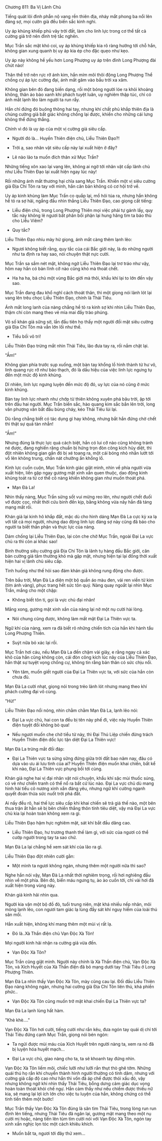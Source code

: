 




Chương 811: Ba Vị Lãnh Chủ


Tiếng quát lôi đình phẫn nộ vang rền thiên địa, nháy mắt phong ba nổi lên đáng sợ, mọi cườn giả đều biến sắc kinh nghi.

Uy áp khủng khiếp phủ vây trời đất, làm cho linh lực trong cơ thể tất cả cường giả trở nên đình trệ tắc nghẽn.

Mục Trần sắc mặt khó coi, uy áp khủng khiếp kia rõ ràng hướng tới chỗ hắn, không gian xung quanh bị uy áp kia ép cho đặc quẹo như kẹo.

Uy áp này không hề yếu hơn Long Phượng uy áp trên đỉnh Long Phượng đài chút nào!

Thân thể trở nên rực rỡ ánh kim, hắn mím môi thôi động Long Phượng Thể chống cự áp lực cường đại, ánh mắt găm vào bầu trời xa xăm.

Không gian bên đó đang biến dạng, rồi một bóng người lóe ra khỏi khoảng không, thân áo bào xanh khí phách tuyệt luân, uy nghiêm thập túc, chỉ có ánh mắt lạnh lẽo làm người ta run rẩy.

Hắn chỉ đứng đó buông thõng hai tay, nhưng khí chất phủ khắp thiên địa là chúng cường giả bất giác không chống lại được, khiến cho những cái lưng không thể đứng thẳng.

Chính vì đó là uy áp của một vị cường giả siêu cấp.

- Người đó là... Huyền Thiên điện chủ, Liễu Thiên Đạo?!

- Trời ạ, sao nhân vật siêu cấp này lại xuất hiện ở đây?

- Lẽ nào lão ta muốn đích thân xử Mục Trần?

Những tiếng xôn xao lại vang lên, không ai ngờ tới nhân vật cấp lãnh chủ như Liễu Thiên Đạo lại xuất hiện ngay lúc này!

Rồi những ánh mắt thương hại chĩa sang Mục Trần. Khiến một vị siêu cường giả Địa Chí Tôn ra tay với mình, hắn căn bản không có cơ hội trở về.

Uy áp kinh khủng làm Mục Trần co quắp lại, mồ hôi túa ra, nhưng hắn không hể tỏ ra sợ hãi, ngẩng đầu nhìn thẳng Liễu Thiên Đạo, cao giọng cất tiếng:

- Liễu điện chủ, trong Long Phượng Thiên mọi việc phải tự gánh lấy, quy tắc này không lẽ ngươi bất phân bối phận lại hung hăng tìm ta báo thù cho Liễu Viêm?

- Quy tắc?

Liễu Thiên Đạo nhíu mày hừ giọng, ánh mắt càng thêm lạnh lẽo:

- Ngươi không biết rằng, quy tắc của cái Bắc giới này, là do những người như ta định ra hay sao, nói chuyện thật nực cười.

Mục Trần sa sầm nét mặt, không ngờ Liễu Thiên Đạo lại trơ tráo như vậy, hôm nay hắn có bản lĩnh cỡ nào cũng khó mà thoát chết.

- Ha ha ha, bá chủ một vùng Bắc giới mà thôi, khẩu khí lại to lớn đến vậy sao.

Mục Trần đang đau khổ nghĩ cách thoát thân, thì một giọng nói lảnh lót lại vang lên trêu chọc Liễu Thiên Đạo, chính là Thải Tiêu.

Ánh mắt long lanh của nàng chẳng hề tỏ ra kinh sợ khi nhìn Liễu Thiên Đạo, thậm chí còn mang theo vẻ mỉa mai đầy trào phúng.

Vô số khán giả sững sờ, lần đầu tiên họ thấy một người đối mặt siêu cường giả Địa Chí Tôn mà vẫn lớn lối như thế.

- Tiểu bối vô tri!

Liễu Thiên Đạo trừng mắt nhìn Thải Tiêu, lão đưa tay ra, rồi nắm chặt lại.

"Ầm!"

Không gian phía trước sụp xuống, một bàn tay khổng lồ hình thành từ hư vô, linh quang rực rỡ như bảo thạch, đó là dấu hiệu của việc linh lực ngưng tụ đến một mức độ kinh khủng.

Dĩ nhiên, linh lực ngưng luyện đến mức độ đó, uy lực của nó cũng ở mức kinh khủng.

Bàn tay linh lực nhanh như chớp từ thiên không xuyên phá bâu trời, ập tới trên đầu hai người. Mục Trần biến sắc, hào quang kim sắc bắn lên trời, long văn phượng văn bắt đầu bùng cháy, kéo Thải Tiêu lùi lại.

Dù rằng chẳng biết có tác dụng gì hay không, nhưng bắt hắn đứng chờ chết thì thật sự quá tàn nhẫn!

"Ầm!"

Nhưng đúng là thực lực quá cách biệt, hắn có lui cỡ nào cũng không tránh né được, đang nghiến răng chuẩn bị hứng trọn đòn công kích hủy diệt, thì đột nhiên không gian gần đó bị xé toang ra, một cái bóng nhỏ nhắn lướt tới vỗ lên không trung, chấn nát chưởng ấn khổng lồ.

Kình lực cuồn cuộn, Mục Trần kinh giác giật mình, nhìn về phía người vừa xuất hiện, liền gặp ngay gương mặt xinh xắn quen thuộc, dao động kinh khủng toát ra từ cơ thể cô nàng khiến không gian như muốn thoát phá.

- Mạn Đà La!

Nhìn thấy nàng, Mục Trần sửng sốt vui mừng reo lên, như người chết đuối vớ được cọc, nhất thời cứu binh đến kịp, bằng không vừa nãy hắn đã táng mạng mất rồi.

Khán giả lại kinh hô khắp đất, mặc dù cho hình dáng Mạn Đà La cực kỳ xa lạ với tất cả mọi người, nhưng dao động linh lực đáng sợ này cũng đã báo cho người ta biết thân phận và thực lực của nàng.

Dám chống lại Liễu Thiên Đạo, lại còn che chở Mục Trần, ngoài Đại La vực chủ ra thì còn ai khác sao!

Binh thường siêu cường giả Địa Chí Tôn là lãnh tụ hàng đầu Bắc giới, căn bản cường giả tầm thường khó mà gặp mặt, nhưng hiện tại lại đồng thời xuất hiện hai vị lãnh chủ siêu cấp.

Tình huống như thế hỏi sao đám khán giả không rung động cho được.

Trên bầu trời, Mạn Đà La diện một bộ quần áo màu đen, vải ren viền tử kim (tím ánh vàng), phục trang hết sức tôn quý. Nàng quay ngoắt lại nhìn Mục Trần, mắng cho một chập:

- Không biết tôn ti, gọi là vực chủ đại nhân!

Mắng xong, gương mặt xinh xắn của nàng lại nở một nụ cười hài lòng.

- Nói chung cũng được, không làm mất mặt Đại La Thiên vực ta.

Ngữ khí của nàng, xem ra đã biết rõ những chiến tích của hắn khi hành tẩu Long Phượng Thiên.

- Suýt nữa bỏ xác lại rồi.

Mục Trần hơi cáu, nếu Mạn Đà La đến chậm vài giây, e rằng ngay cả xác khô của hắn cũng không còn, cái đòn công kích lúc nãy của Liễu Thiên Đạo, hắn thật sự tuyệt vọng chống cự, không tin rằng bản thân có sức chịu nổi.

- Yên tâm, muốn giết người của Đại La Thiên vực ta, với sức của hắn còn chưa đủ.

Mạn Đà La cười nhạt, giọng nói trong trẻo lảnh lót nhưng mang theo khí phách cường đại vô cùng.

"Hừ!"

Liễu Thiên Đạo nổi nóng, nhìn chằm chằm Mạn Đà La, lạnh lẽo nói:

- Đại La vực chủ, hai con ta đều bị tên này phế đi, việc này Huyền Thiên điện tuyệt đối không bỏ qua!

- Nếu ngươi muốn che chở tiểu tử này, thì Đại Thú Liệp chiến đừng trách Huyền Thiên điện dốc lực tận diệt Đại La Thiên vực!

Mạn Đà La trừng mắt đối đáp:

- Đại La Thiên vực ta sừng sững đứng giữa trời đất bao năm nay, đâu có dựa vào ưu ái lưu tình của ai? Huyền Thiên điện muốn khai chiến, bất kể khi nào, Đại La Thiên vực phụng bồi tới cùng.

Khán giả nghe hai vị đại nhân vật nói chuyện, khẩu khí sặc mùi thuốc súng, có vẻ như chiến tranh có thể nổ ra bất cứ lúc nào. Đại La vực chủ dù mang hình hài tiểu cô nương xinh xắn đáng yêu, nhưng ngữ khí cường ngạnh quyết đoán thừa sức nuốt trời phá đất.

Ai nấy đều rõ, hai thế lực siêu cấp khi khai chiến sẽ trả giá thế nào, một bên thua trận ắt hẳn sẽ bị bên chiến thắng thôn tính tiêu diệt, vậy mà Đại La vực chủ kia lại hoàn toàn không xem ra gì.

Liễu Thiên Đạo hậm hực nghiêm mặt, sát khí bắt đầu dâng cao.

- Liễu Thiên Đạo, hư trương thanh thế làm gì, với sức của ngươi có thể cướp người trong tay ta sao chứ.

Mạn Đà La lại chẳng hề xem sát khí của lão ra gì.

Liễu Thiên Đạo đột nhiên cười gằn:

- Một mình ta ngươi không ngán, nhưng thêm một người nữa thì sao?

Nghe hắn nói vậy, Mạn Đà La nhất thời nghiêm trọng, rồi hơi nghiêng đầu nhìn về một phía. Bên đó, biển máu ngưng tụ, ào ào cuốn tới, chỉ vài hơi đã xuất hiện trong vùng này.

Khán giả kinh hãi nhìn qua.

Người kia vận một bộ đồ đỏ, tuổi trung niên, mặt khá nhiều nếp nhăn, môi mỏng lạnh lẽo, con ngươi tam giác lạ lùng đầy sát khí nguy hiểm của loài thú săn mồi.

Hắn xuất hiện, không khí mang thêm một mùi vị rất lạ.

- Đó là..Xà Thần điện chủ Vạn Độc Xà Tôn!

Mọi người kinh hãi nhận ra cường giả vừa đến.

- Vạn Độc Xà Tôn?

Mục Trần cũng giật mình. Người này chính là Xà Thần điện chủ, Vạn Độc Xà Tôn, và Xích Huyết của Xà Thần điện đã bỏ mạng dưới tay Thải Tiêu ở Long Phượng Thiên.

Mạn Đà La nhìn thấy Vạn Độc Xà Tôn, mày cũng cau lại. Đối đầu Liễu Thiên Đạo nàng không ngán, nhưng hai cường giả Địa Chí Tôn liên thủ, khá phiền phức..

- Vạn Độc Xà Tôn cũng muốn trở mặt khai chiến Đại La Thiên vực ta?

Mạn Đà La lạnh lùng hất hàm.

"Khè khè...."

Vạn Độc Xà Tôn hơi cười, tiếng cười như rắn kêu, đưa ngón tay quái dị chỉ tới Thải Tiêu đứng cạnh Mục Trần, giọng nói bén ngón:

- Ta ngửi được mùi máu của Xích Huyết trên người nàng ta, xem ra nó đã bị luyện hóa huyết mạch...

- Đại La vực chủ, giao nàng cho ta, ta sẽ khoanh tay đứng nhìn.

Vạn Độc Xà Tôn liếm môi, chiếc lưỡi như lưỡi rắn thụt thò ghê tởm. Những quái thú họ rắn khi chuyển thành hình người thường có tính dâm, nhưng với cường giả cấp độ cao như hắn thì vốn đã áp chế được thói xấu đó, vậy nhưng không ngờ khi nhìn thấy Thải Tiêu, bỗng dưng cảm giác dục vọng hoàn toàn thoát khỏi chế ngự. Hắn cảm thấy như nếu chiếm được thiếu nữ kia, sẽ mang lại lợi ích lớn cho việc tu luyện của hắn, không chừng có thể tinh tiến thêm một bước!

Mục Trần thấy Vạn Độc Xà Tôn đúng là săn tìm Thải Tiêu, trong lòng run run định lên tiếng, nhưng Thải Tiêu đã ngăn lại, gương mặt mang theo một nụ cười mị hoặc, nàng tiến lên tủm tỉm cười nói với Vạn Độc Xà Tôn, ngón tay xinh xắn nghịc lọn tóc một cách khiêu khích.

- Muốn bắt ta, ngươi tới đây thử xem...




